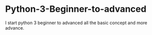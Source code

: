 # Python-3-Beginner-to-advanced
I start python 3 beginner to advanced all the basic concept and more advance.
